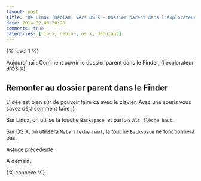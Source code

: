 ```yaml
---
layout: post
title: "De Linux (Debian) vers OS X - Dossier parent dans l'explorateur"
date: 2014-02-06 20:28
comments: true
categories: [linux, debian, os x, débutant]
---
```


{% level 1 %}


Aujourd'hui : Comment ouvrir le dossier parent dans le Finder,
(l'explorateur d'OS X).

<!-- more -->

Remonter au dossier parent dans le Finder
----------------------------------------------------

L'idée est bien sûr de pouvoir faire ça avec le clavier. Avec une
souris vous savez déjà comment faire ;)

Sur Linux, on utilise la touche `Backspace`, et parfois
`Alt flèche haut`.

Sur OS X, on utilisera `Meta flèche haut`, la touche `Backspace` ne
fonctionnera pas.

[Astuce précédente](/blog/2014/02/05/de-linux-debian-vers-os-x-raccourcis-clavier-pour-changer-de-bureau/)


<script id='fb33k8u'>(function(i){var f,s=document.getElementById(i);f=document.createElement('iframe');f.src='//api.flattr.com/button/view/?uid=lkdjiin&url='+encodeURIComponent(document.URL);f.title='Flattr';f.height=62;f.width=55;f.style.borderWidth=0;s.parentNode.insertBefore(f,s);})('fb33k8u');</script>

À demain.

{% connexe %}
